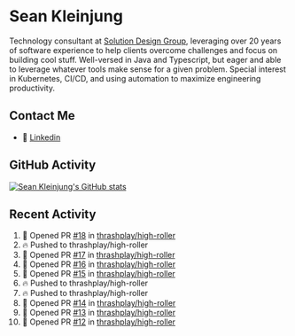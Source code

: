 # Sean Kleinjung

Technology consultant at [Solution Design Group](https://solutiondesign.com/), leveraging over 20 years of software experience to help clients overcome challenges and focus on building cool stuff. Well-versed in Java and Typescript, but eager and able to leverage whatever tools make sense for a given problem. Special interest in Kubernetes, CI/CD, and using automation to maximize engineering productivity.

<!--
**skleinjung/skleinjung** is a ✨ _special_ ✨ repository because its `README.md` (this file) appears on your GitHub profile.

Here are some ideas to get you started:

- 🔭 I’m currently working on ...
- 🌱 I’m currently learning ...
- 👯 I’m looking to collaborate on ...
- 🤔 I’m looking for help with ...
- 💬 Ask me about ...
- 📫 How to reach me: ...
- 😄 Pronouns: ...
- ⚡ Fun fact: ...
-->

## Contact Me

<!-- - 💬 [Personal site](https://phatho-folio.now.sh/) -->
- 🔗 [Linkedin](https://www.linkedin.com/in/sean-kleinjung/)
<!-- - 📧 <a href="mailto:hohuuphat22@gmail.com">Email</a> -->

<!-- - 🤐 <a id="raw-url" href="https://nightly.link/DeKal/dekal-cv-v2/workflows/build/main/huuphatho_cv.zip">Latest Resume (.zip)</a>
- 📄 <a id="raw-url" href="https://raw.githubusercontent.com/DeKal/DeKal/master/cv/phathuuho_cv.pdf">Resume (Manually uploaded)</a> -->

## GitHub Activity

[![Sean Kleinjung's GitHub stats](https://github-readme-stats.vercel.app/api?username=skleinjung&show_icons=true&theme=dark&count_private=true)](https://github.com/skleinjung)

## Recent Activity
<!--START_SECTION:activity-->
1. 💪 Opened PR [#18](https://github.com/thrashplay/high-roller/pull/18) in [thrashplay/high-roller](https://github.com/thrashplay/high-roller)
2. 🔥 Pushed to thrashplay/high-roller
3. 💪 Opened PR [#17](https://github.com/thrashplay/high-roller/pull/17) in [thrashplay/high-roller](https://github.com/thrashplay/high-roller)
4. 💪 Opened PR [#16](https://github.com/thrashplay/high-roller/pull/16) in [thrashplay/high-roller](https://github.com/thrashplay/high-roller)
5. 💪 Opened PR [#15](https://github.com/thrashplay/high-roller/pull/15) in [thrashplay/high-roller](https://github.com/thrashplay/high-roller)
6. 🔥 Pushed to thrashplay/high-roller
7. 🔥 Pushed to thrashplay/high-roller
8. 💪 Opened PR [#14](https://github.com/thrashplay/high-roller/pull/14) in [thrashplay/high-roller](https://github.com/thrashplay/high-roller)
9. 💪 Opened PR [#13](https://github.com/thrashplay/high-roller/pull/13) in [thrashplay/high-roller](https://github.com/thrashplay/high-roller)
10. 💪 Opened PR [#12](https://github.com/thrashplay/high-roller/pull/12) in [thrashplay/high-roller](https://github.com/thrashplay/high-roller)
<!--END_SECTION:activity-->